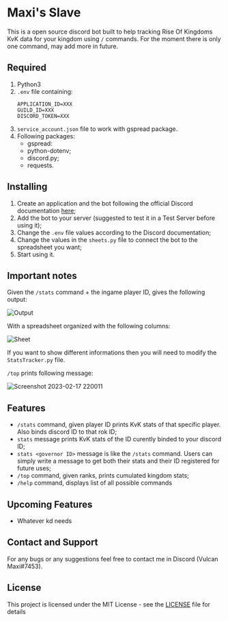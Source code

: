 # Maxi's Slave

This is a open source discord bot built to help tracking Rise Of Kingdoms KvK data for your kingdom using `/` commands. 
For the moment there is only one command, may add more in future.

## Required 

1. Python3
2. `.env` file containing:
	```
	APPLICATION_ID=XXX
	GUILD_ID=XXX
	DISCORD_TOKEN=XXX
	```
3. `service_account.json` file to work with gspread package. 
4. Following packages:
	- gspread:
	- python-dotenv;
	- discord.py;
	- requests.

## Installing

1. Create an application and the bot following the official Discord documentation [here](https://discord.com/developers/docs/intro);
2. Add the bot to your server (suggested to test it in a Test Server before using it);
3. Change the `.env` file values according to the Discord documentation;
4. Change the values in the `sheets.py` file to connect the bot to the spreadsheet you want;
5. Start using it.

## Important notes

Given the `/stats` command + the ingame player ID, gives the following output: 

![Output](https://user-images.githubusercontent.com/102146744/216848991-9e62e4dc-cf14-4125-b393-639ad551c660.png)

With a spreadsheet organized with the following columns: 

![Sheet](https://user-images.githubusercontent.com/102146744/216849022-f586aced-15f6-4c60-85f4-941790f08d88.png)

If you want to show different informations then you will need to modify the `StatsTracker.py` file.

`/top` prints following message: 

![Screenshot 2023-02-17 220011](https://user-images.githubusercontent.com/102146744/219792492-e71a3332-ab52-49fe-93da-c6620081c1ea.png)


## Features

- `/stats` command, given player ID prints KvK stats of that specific player. Also binds discord ID to that rok ID;
- `stats` message prints KvK stats of the ID curently binded to your discord ID;
- `stats <governor ID>` message is like the `/stats` command. Users can simply write a message to get both their stats and their ID registered for future uses;
- `/top` command, given ranks, prints cumulated kingdom stats;
- `/help` command, displays list of all possible commands

## Upcoming Features

- Whatever kd needs

## Contact and Support

For any bugs or any suggestions feel free to contact me in Discord (Vulcan Maxi#7453).

## License

This project is licensed under the MIT License - see the [LICENSE](https://github.com/Altaro97/Discord-Bots/blob/main/LICENSE) file for details



